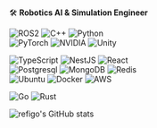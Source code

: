 
🛠 **Robotics AI & Simulation Engineer**

![ROS2](https://img.shields.io/badge/ROS2-22314E.svg?style=for-the-badge&logo=ROS&logoColor=white)
![C++](https://img.shields.io/badge/C++-%2300599C.svg?style=for-the-badge&logo=c%2B%2B&logoColor=white)
![Python](https://img.shields.io/badge/PYTHON-3776AB.svg?style=for-the-badge&logo=PYTHON&logoColor=white)
<br>
![PyTorch](https://img.shields.io/badge/PyTorch-%23EE4C2C.svg?style=for-the-badge&logo=PyTorch&logoColor=white)
![NVIDIA](https://img.shields.io/badge/nVIDIA-%2376B900.svg?style=for-the-badge&logo=nVIDIA&logoColor=white)
![Unity](https://img.shields.io/badge/unity-%23000000.svg?style=for-the-badge&logo=unity&logoColor=white)

<!-- ![Next JS](https://img.shields.io/badge/Next.js-black?style=for-the-badge&logo=next.js&logoColor=white) -->
![TypeScript](https://img.shields.io/badge/typescript-%23007ACC.svg?style=for-the-badge&logo=typescript&logoColor=white)
![NestJS](https://img.shields.io/badge/nestjs-%23E0234E.svg?style=for-the-badge&logo=nestjs&logoColor=white)
![React](https://img.shields.io/badge/react-%2320232a.svg?style=for-the-badge&logo=react&logoColor=%2361DAFB)
<br>
![Postgresql](https://img.shields.io/badge/postgresql-%23316192.svg?style=for-the-badge&logo=postgresql&logoColor=white)
![MongoDB](https://img.shields.io/badge/MongoDB-%234ea94b.svg?style=for-the-badge&logo=mongodb&logoColor=white)
![Redis](https://img.shields.io/badge/redis-%23DD0031.svg?style=for-the-badge&logo=redis&logoColor=white)
<br>
![Ubuntu](https://img.shields.io/badge/Ubuntu-E95420.svg?style=for-the-badge&logo=ubuntu&logoColor=white)
![Docker](https://img.shields.io/badge/docker-2496ED.svg?style=for-the-badge&logo=docker&logoColor=white)
![AWS](https://img.shields.io/badge/AWS-%23FF9900.svg?style=for-the-badge&logo=amazonwebservices&logoColor=white)

![Go](https://img.shields.io/badge/go-%2300ADD8.svg?style=for-the-badge&logo=go&logoColor=white)
![Rust](https://img.shields.io/badge/rust-%23000000.svg?style=for-the-badge&logo=rust&logoColor=white)

<!-- [![Top Langs](https://github-readme-stats.vercel.app/api/top-langs/?username=refigo&langs_count=8&layout=donut&hide=html,css,fluent,scss,stylus&theme=transparent)](https://github.com/anuraghazra/github-readme-stats) -->

![refigo's GitHub stats](https://github-readme-stats.vercel.app/api?username=refigo&show_icons=true&theme=dark) 
<!-- ![https://github-readme-stats.vercel.app/api?username=refigo&show_icons=true&theme=dark](https://github-readme-stats.vercel.app/api?username=refigo&show_icons=true&theme=dark) -->

<!-- [![Solved.ac Profile](http://mazassumnida.wtf/api/generate_badge?boj=refigo)](https://solved.ac/refigo) -->
<!-- ![mazandi profile](http://mazandi.herokuapp.com/api?handle=refigo&theme=warm) -->
